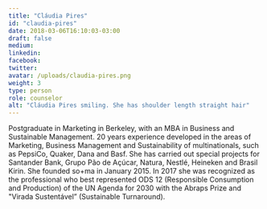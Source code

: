 ```yaml
---
title: "Cláudia Pires"
id: "claudia-pires"
date: 2018-03-06T16:10:03-03:00
draft: false
medium:
linkedin:
facebook:
twitter:
avatar: /uploads/claudia-pires.png
weight: 3
type: person
role: counselor
alt: "Cláudia Pires smiling. She has shoulder length straight hair"
---
```


Postgraduate in Marketing in Berkeley, with an MBA in Business and Sustainable Management. 20 years experience developed in the areas of Marketing, Business Management and Sustainability of multinationals, such as PepsiCo, Quaker, Dana and Basf. She has carried out special projects for Santander Bank, Grupo Pão de Açúcar, Natura, Nestlé, Heineken and Brasil Kirin. She founded so+ma in January 2015. In 2017 she was recognized as the professional who best represented ODS 12 (Responsible Consumption and Production) of the UN Agenda for 2030 with the Abraps Prize and "Virada Sustentável” (Sustainable Turnaround).
